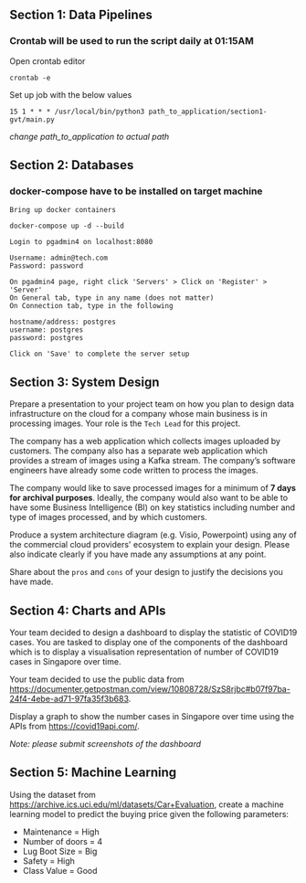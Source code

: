 ## Section 1: Data Pipelines

### Crontab will be used to run the script daily at 01:15AM

Open crontab editor 

`crontab -e`

Set up job with the below values

`15 1 * * * /usr/local/bin/python3 path_to_application/section1-gvt/main.py`

*change path_to_application to actual path*

## Section 2: Databases

### docker-compose have to be installed on target machine

```
Bring up docker containers 

docker-compose up -d --build

Login to pgadmin4 on localhost:8080

Username: admin@tech.com
Password: password

On pgadmin4 page, right click 'Servers' > Click on 'Register' > 'Server'
On General tab, type in any name (does not matter)
On Connection tab, type in the following

hostname/address: postgres
username: postgres
password: postgres

Click on 'Save' to complete the server setup
```

## Section 3: System Design

Prepare a presentation to your project team on how you plan to design data infrastructure on the cloud for a company whose main business is in processing images. Your role is the `Tech Lead` for this project.

The company has a web application which collects images uploaded by customers. The company also has a separate web application which provides a stream of images using a Kafka stream. The company’s software engineers have already some code written to process the images.

The company would like to save processed images for a minimum of **7 days for archival purposes**. Ideally, the company would also want to be able to have some Business Intelligence (BI) on key statistics including number and type of images processed, and by which customers.

Produce a system architecture diagram (e.g. Visio, Powerpoint) using any of the commercial cloud providers' ecosystem to explain your design. Please also indicate clearly if you have made any assumptions at any point.

Share about the `pros` and `cons` of your design to justify the decisions you have made.

## Section 4: Charts and APIs

Your team decided to design a dashboard to display the statistic of COVID19 cases. You are tasked to display one of the components of the dashboard which is to display a visualisation representation of number of COVID19 cases in Singapore over time.

Your team decided to use the public data from https://documenter.getpostman.com/view/10808728/SzS8rjbc#b07f97ba-24f4-4ebe-ad71-97fa35f3b683.

Display a graph to show the number cases in Singapore over time using the APIs from https://covid19api.com/.

_Note: please submit screenshots of the dashboard_

## Section 5: Machine Learning

Using the dataset from https://archive.ics.uci.edu/ml/datasets/Car+Evaluation, create a machine learning model to predict the buying price given the following parameters:

- Maintenance = High
- Number of doors = 4
- Lug Boot Size = Big
- Safety = High
- Class Value = Good
